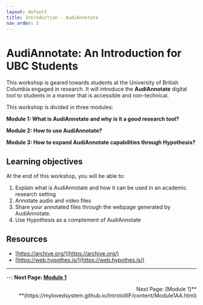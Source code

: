 ```yaml
---
layout: default
title: Introduction - AudiAnnotate
nav_order: 5
---
```


# AudiAnnotate: An Introduction for UBC Students 

This workshop is geared towards students at the University of British Columbia engaged in research. It will introduce the **AudiAnnotate** digital tool to students in a manner that is accessible and non-technical. 

This workshop is divided in three modules:

**Module 1: What is AudiAnnotate and why is it a good research tool?**

**Module 2: How to use AudiAnnotate?**

**Module 3: How to expand AudiAnnotate capabilities through Hypothesis?**

## Learning objectives

At the end of this workshop, you will be able to:

1. Explain what is AudiAnnotate and how it can be used in an academic research setting
2. Annotate audio and video files
3. Share your annotated files through the webpage generated by AudiAnnotate.
4. Use Hypothesis as a complement of AudiAnnotate

## Resources    
* [https://archive.org/](https://archive.org/)
* [https://web.hypothes.is/](https://web.hypothes.is/)

---
 --: **Next Page: [Module 1](https://mylovedsystem.github.io/IntrotoIIIF/content/Module1AA.html)**

 <div dir="rtl">**Next Page: [Module 1](https://mylovedsystem.github.io/IntrotoIIIF/content/Module1AA.html)**</div>
